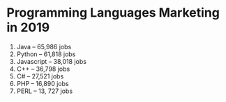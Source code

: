 # Programming Languages Marketing in 2019

1. Java – 65,986 jobs
2. Python – 61,818 jobs
3. Javascript – 38,018 jobs
4. C++ – 36,798 jobs
5. C# – 27,521 jobs
6. PHP – 16,890 jobs
7. PERL – 13, 727 jobs
